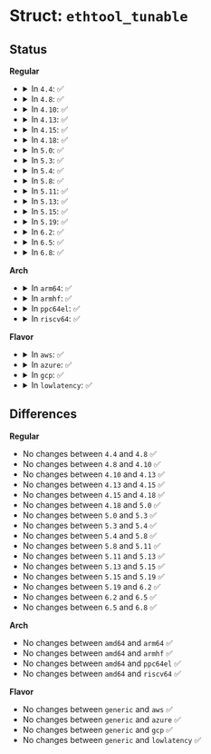 # Struct: <code>ethtool_tunable</code>

## Status
<b>Regular</b>
<ul>
<li>
<details>
<summary>In <code>4.4</code>: ✅</summary>

```c
struct ethtool_tunable {
    __u32 cmd;
    __u32 id;
    __u32 type_id;
    __u32 len;
    void * data[0];
};
```
</details>
</li>
<li>
<details>
<summary>In <code>4.8</code>: ✅</summary>

```c
struct ethtool_tunable {
    __u32 cmd;
    __u32 id;
    __u32 type_id;
    __u32 len;
    void * data[0];
};
```
</details>
</li>
<li>
<details>
<summary>In <code>4.10</code>: ✅</summary>

```c
struct ethtool_tunable {
    __u32 cmd;
    __u32 id;
    __u32 type_id;
    __u32 len;
    void * data[0];
};
```
</details>
</li>
<li>
<details>
<summary>In <code>4.13</code>: ✅</summary>

```c
struct ethtool_tunable {
    __u32 cmd;
    __u32 id;
    __u32 type_id;
    __u32 len;
    void * data[0];
};
```
</details>
</li>
<li>
<details>
<summary>In <code>4.15</code>: ✅</summary>

```c
struct ethtool_tunable {
    __u32 cmd;
    __u32 id;
    __u32 type_id;
    __u32 len;
    void * data[0];
};
```
</details>
</li>
<li>
<details>
<summary>In <code>4.18</code>: ✅</summary>

```c
struct ethtool_tunable {
    __u32 cmd;
    __u32 id;
    __u32 type_id;
    __u32 len;
    void * data[0];
};
```
</details>
</li>
<li>
<details>
<summary>In <code>5.0</code>: ✅</summary>

```c
struct ethtool_tunable {
    __u32 cmd;
    __u32 id;
    __u32 type_id;
    __u32 len;
    void * data[0];
};
```
</details>
</li>
<li>
<details>
<summary>In <code>5.3</code>: ✅</summary>

```c
struct ethtool_tunable {
    __u32 cmd;
    __u32 id;
    __u32 type_id;
    __u32 len;
    void * data[0];
};
```
</details>
</li>
<li>
<details>
<summary>In <code>5.4</code>: ✅</summary>

```c
struct ethtool_tunable {
    __u32 cmd;
    __u32 id;
    __u32 type_id;
    __u32 len;
    void * data[0];
};
```
</details>
</li>
<li>
<details>
<summary>In <code>5.8</code>: ✅</summary>

```c
struct ethtool_tunable {
    __u32 cmd;
    __u32 id;
    __u32 type_id;
    __u32 len;
    void * data[0];
};
```
</details>
</li>
<li>
<details>
<summary>In <code>5.11</code>: ✅</summary>

```c
struct ethtool_tunable {
    __u32 cmd;
    __u32 id;
    __u32 type_id;
    __u32 len;
    void * data[0];
};
```
</details>
</li>
<li>
<details>
<summary>In <code>5.13</code>: ✅</summary>

```c
struct ethtool_tunable {
    __u32 cmd;
    __u32 id;
    __u32 type_id;
    __u32 len;
    void * data[0];
};
```
</details>
</li>
<li>
<details>
<summary>In <code>5.15</code>: ✅</summary>

```c
struct ethtool_tunable {
    __u32 cmd;
    __u32 id;
    __u32 type_id;
    __u32 len;
    void * data[0];
};
```
</details>
</li>
<li>
<details>
<summary>In <code>5.19</code>: ✅</summary>

```c
struct ethtool_tunable {
    __u32 cmd;
    __u32 id;
    __u32 type_id;
    __u32 len;
    void * data[0];
};
```
</details>
</li>
<li>
<details>
<summary>In <code>6.2</code>: ✅</summary>

```c
struct ethtool_tunable {
    __u32 cmd;
    __u32 id;
    __u32 type_id;
    __u32 len;
    void * data[0];
};
```
</details>
</li>
<li>
<details>
<summary>In <code>6.5</code>: ✅</summary>

```c
struct ethtool_tunable {
    __u32 cmd;
    __u32 id;
    __u32 type_id;
    __u32 len;
    void * data[0];
};
```
</details>
</li>
<li>
<details>
<summary>In <code>6.8</code>: ✅</summary>

```c
struct ethtool_tunable {
    __u32 cmd;
    __u32 id;
    __u32 type_id;
    __u32 len;
    void * data[0];
};
```
</details>
</li>
</ul>
<b>Arch</b>
<ul>
<li>
<details>
<summary>In <code>arm64</code>: ✅</summary>

```c
struct ethtool_tunable {
    __u32 cmd;
    __u32 id;
    __u32 type_id;
    __u32 len;
    void * data[0];
};
```
</details>
</li>
<li>
<details>
<summary>In <code>armhf</code>: ✅</summary>

```c
struct ethtool_tunable {
    __u32 cmd;
    __u32 id;
    __u32 type_id;
    __u32 len;
    void * data[0];
};
```
</details>
</li>
<li>
<details>
<summary>In <code>ppc64el</code>: ✅</summary>

```c
struct ethtool_tunable {
    __u32 cmd;
    __u32 id;
    __u32 type_id;
    __u32 len;
    void * data[0];
};
```
</details>
</li>
<li>
<details>
<summary>In <code>riscv64</code>: ✅</summary>

```c
struct ethtool_tunable {
    __u32 cmd;
    __u32 id;
    __u32 type_id;
    __u32 len;
    void * data[0];
};
```
</details>
</li>
</ul>
<b>Flavor</b>
<ul>
<li>
<details>
<summary>In <code>aws</code>: ✅</summary>

```c
struct ethtool_tunable {
    __u32 cmd;
    __u32 id;
    __u32 type_id;
    __u32 len;
    void * data[0];
};
```
</details>
</li>
<li>
<details>
<summary>In <code>azure</code>: ✅</summary>

```c
struct ethtool_tunable {
    __u32 cmd;
    __u32 id;
    __u32 type_id;
    __u32 len;
    void * data[0];
};
```
</details>
</li>
<li>
<details>
<summary>In <code>gcp</code>: ✅</summary>

```c
struct ethtool_tunable {
    __u32 cmd;
    __u32 id;
    __u32 type_id;
    __u32 len;
    void * data[0];
};
```
</details>
</li>
<li>
<details>
<summary>In <code>lowlatency</code>: ✅</summary>

```c
struct ethtool_tunable {
    __u32 cmd;
    __u32 id;
    __u32 type_id;
    __u32 len;
    void * data[0];
};
```
</details>
</li>
</ul>

## Differences
<b>Regular</b>
<ul>
<li>
No changes between <code>4.4</code> and <code>4.8</code> ✅
</li>
<li>
No changes between <code>4.8</code> and <code>4.10</code> ✅
</li>
<li>
No changes between <code>4.10</code> and <code>4.13</code> ✅
</li>
<li>
No changes between <code>4.13</code> and <code>4.15</code> ✅
</li>
<li>
No changes between <code>4.15</code> and <code>4.18</code> ✅
</li>
<li>
No changes between <code>4.18</code> and <code>5.0</code> ✅
</li>
<li>
No changes between <code>5.0</code> and <code>5.3</code> ✅
</li>
<li>
No changes between <code>5.3</code> and <code>5.4</code> ✅
</li>
<li>
No changes between <code>5.4</code> and <code>5.8</code> ✅
</li>
<li>
No changes between <code>5.8</code> and <code>5.11</code> ✅
</li>
<li>
No changes between <code>5.11</code> and <code>5.13</code> ✅
</li>
<li>
No changes between <code>5.13</code> and <code>5.15</code> ✅
</li>
<li>
No changes between <code>5.15</code> and <code>5.19</code> ✅
</li>
<li>
No changes between <code>5.19</code> and <code>6.2</code> ✅
</li>
<li>
No changes between <code>6.2</code> and <code>6.5</code> ✅
</li>
<li>
No changes between <code>6.5</code> and <code>6.8</code> ✅
</li>
</ul>
<b>Arch</b>
<ul>
<li>
No changes between <code>amd64</code> and <code>arm64</code> ✅
</li>
<li>
No changes between <code>amd64</code> and <code>armhf</code> ✅
</li>
<li>
No changes between <code>amd64</code> and <code>ppc64el</code> ✅
</li>
<li>
No changes between <code>amd64</code> and <code>riscv64</code> ✅
</li>
</ul>
<b>Flavor</b>
<ul>
<li>
No changes between <code>generic</code> and <code>aws</code> ✅
</li>
<li>
No changes between <code>generic</code> and <code>azure</code> ✅
</li>
<li>
No changes between <code>generic</code> and <code>gcp</code> ✅
</li>
<li>
No changes between <code>generic</code> and <code>lowlatency</code> ✅
</li>
</ul>
